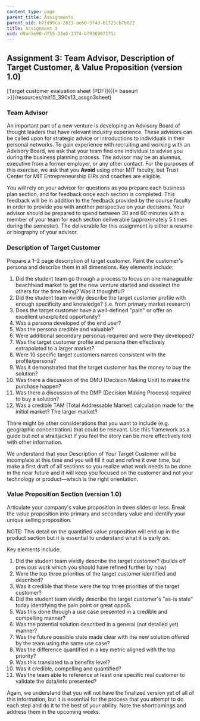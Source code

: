 ```yaml
---
content_type: page
parent_title: Assignments
parent_uid: b7fd99ca-2813-ae60-5f4d-b1f25cb7b022
title: Assignment 3
uid: d9ad5e90-df55-33e0-1374-b7936967171c
---
```


Assignment 3: Team Advisor, Description of Target Customer, & Value Proposition (version 1.0)
---------------------------------------------------------------------------------------------

[Target customer evaluation sheet (PDF)]({{< baseurl >}}/resources/mit15_390s13_assgn3sheet)

### Team Advisor

An important part of a new venture is developing an Advisory Board of thought leaders that have relevant industry experience. These advisors can be called upon for strategic advice or introductions to individuals in their personal networks. To gain experience with recruiting and working with an Advisory Board, we ask that your team find one individual to advise you during the business planning process. The advisor may be an alumnus, executive from a former employer, or any other contact. For the purposes of this exercise, we ask that you **Avoid** using other MIT faculty, but Trust Center for MIT Entrepreneurship EIRs and coaches are eligible.

You will rely on your advisor for questions as you prepare each business plan section, and for feedback once each section is completed. This feedback will be in addition to the feedback provided by the course faculty in order to provide you with another perspective on your decisions. Your advisor should be prepared to spend between 30 and 60 minutes with a member of your team for each section deliverable (approximately 5 times during the semester). The deliverable for this assignment is either a resume or biography of your advisor.

### Description of Target Customer

Prepare a 1–2 page description of target customer. Paint the customer's persona and describe them in all dimensions. Key elements include:

1.  Did the student team go through a process to focus on one manageable beachhead market to get the new venture started and deselect the others for the time being? Was it thoughtful?
2.  Did the student team vividly describe the target customer profile with enough specificity and knowledge? (i.e. from primary market research)
3.  Does the target customer have a well-defined "pain" or offer an excellent unexploited opportunity?
4.  Was a persona developed of the end user?
5.  Was the persona credible and valuable?
6.  Were additional secondary personas required and were they developed?
7.  Was the target customer profile and persona then effectively extrapolated to a larger market?
8.  Were 10 specific target customers named consistent with the profile/persona?
9.  Was it demonstrated that the target customer has the money to buy the solution?
10.  Was there a discussion of the DMU (Decision Making Unit) to make the purchase happen?
11.  Was there a discussion of the DMP (Decision Making Process) required to buy a solution?
12.  Was a credible TAM (Total Addressable Market) calculation made for the initial market? The larger market?

There might be other considerations that you want to include (e.g. geographic concentration) that could be relevant. Use this framework as a guide but not a straitjacket if you feel the story can be more effectively told with other information.

We understand that your Description of Your Target Customer will be incomplete at this time and you will fill it out and refine it over time, but make a first draft of all sections so you realize what work needs to be done in the near future and it will keep you focused on the customer and not your technology or product—which is the right orientation.

### Value Proposition Section (version 1.0)

Articulate your company's value proposition in three slides or less. Break the value proposition into primary and secondary value and identify your unique selling proposition.

NOTE: This detail on the quantified value proposition will end up in the product section but it is essential to understand what it is early on.

Key elements include:

1.  Did the student team vividly describe the target customer? (builds off previous work which you should have refined further by now)
2.  Were the top three priorities of the target customer identified and described?
3.  Was it credible that these were the top three priorities of the target customer?
4.  Did the student team vividly describe the target customer's "as-is state" today identifying the pain point or great oppo5.
5.  Was this done through a use case presented in a credible and compelling manner?
6.  Was the potential solution described in a general (not detailed yet) manner?
7.  Was the future possible state made clear with the new solution offered by the team using the same use case?
8.  Was the difference quantified in a key metric aligned with the top priority?
9.  Was this translated to a benefits level?
10.  Was it credible, compelling and quantified?
11.  Was the team able to reference at least one specific real customer to validate the data/info presented?

Again, we understand that you will not have the finalized version yet of all of this information, but it is essential for the process that you attempt to do each step and do it to the best of your ability. Note the shortcomings and address them in the upcoming weeks.